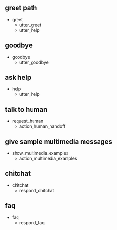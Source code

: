 ## greet path
* greet
  - utter_greet
  - utter_help

## goodbye
* goodbye
  - utter_goodbye

## ask help
* help
  - utter_help

## talk to human
* request_human
  - action_human_handoff

## give sample multimedia messages
* show_multimedia_examples
  - action_multimedia_examples

## chitchat
* chitchat
   - respond_chitchat

## faq
* faq
   - respond_faq

